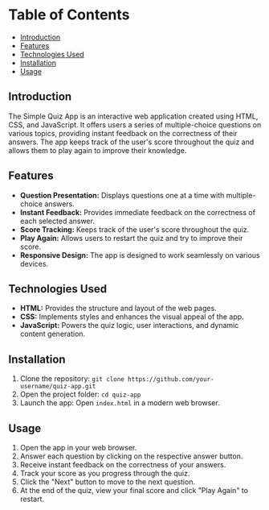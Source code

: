 # Table of Contents
- [Introduction](#introduction)
- [Features](#features)
- [Technologies Used](#technologies-used)
- [Installation](#installation)
- [Usage](#usage)

## Introduction
The Simple Quiz App is an interactive web application created using HTML, CSS, and JavaScript. It offers users a series of multiple-choice questions on various topics, providing instant feedback on the correctness of their answers. The app keeps track of the user's score throughout the quiz and allows them to play again to improve their knowledge.

## Features
- **Question Presentation:** Displays questions one at a time with multiple-choice answers.
- **Instant Feedback:** Provides immediate feedback on the correctness of each selected answer.
- **Score Tracking:** Keeps track of the user's score throughout the quiz.
- **Play Again:** Allows users to restart the quiz and try to improve their score.
- **Responsive Design:** The app is designed to work seamlessly on various devices.

## Technologies Used

- **HTML:** Provides the structure and layout of the web pages.
- **CSS:** Implements styles and enhances the visual appeal of the app.
- **JavaScript:** Powers the quiz logic, user interactions, and dynamic content generation.

## Installation
1. Clone the repository: `git clone https://github.com/your-username/quiz-app.git`
2. Open the project folder: `cd quiz-app`
3. Launch the app: Open `index.html` in a modern web browser.

## Usage
1. Open the app in your web browser.
2. Answer each question by clicking on the respective answer button.
3. Receive instant feedback on the correctness of your answers.
4. Track your score as you progress through the quiz.
5. Click the "Next" button to move to the next question.
6. At the end of the quiz, view your final score and click "Play Again" to restart.


